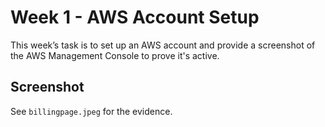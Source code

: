 # Week 1 - AWS Account Setup

This week’s task is to set up an AWS account and provide a screenshot of the AWS Management Console to prove it's active.

## Screenshot

See `billingpage.jpeg` for the evidence.
